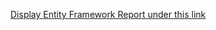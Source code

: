 <a href="https://github.com/basiav/Databases-2021/blob/72537d9d637497acf6cf83dda7fd4f4a27264db0/EF/EntityFramework-Report.pdf" id="link">Display Entity Framework Report under this link</a>

